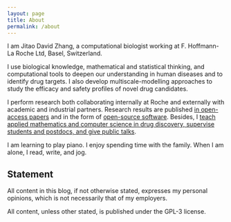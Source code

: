 ```yaml
---
layout: page
title: About
permalink: /about
---
```


I am Jitao David Zhang, a computational biologist working at F. Hoffmann-La Roche Ltd, Basel, Switzerland.

I use biological knowledge, mathematical and statistical thinking, and computational tools to deepen our understanding in human diseases and to identify drug targets. I also develop multiscale-modelling approaches to study the efficacy and safety profiles of novel drug candidates.

I perform research both collaborating internally at Roche and externally with academic and industrial partners. Research results are published [in open-access papers]({{site.url}}/publications) and in the form of [open-source software]({{site.url}}/software). Besides, I [teach applied mathematics and computer science in drug discovery, supervise students and postdocs, and give public talks]({{site.url}}/education). 

I am learning to play piano. I enjoy spending time with the family. When I am
alone, I read, write, and jog.

## Statement

All content in this blog, if not otherwise stated, expresses my personal opinions, which is not necessarily that of my employers.

All content, unless other stated, is published under the GPL-3 license.
